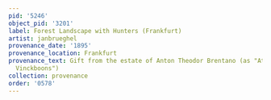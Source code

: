 ```yaml
---
pid: '5246'
object_pid: '3201'
label: Forest Landscape with Hunters (Frankfurt)
artist: janbrueghel
provenance_date: '1895'
provenance_location: Frankfurt
provenance_text: Gift from the estate of Anton Theodor Brentano (as "Attributed to
  Vinckboons")
collection: provenance
order: '0578'
---
```

